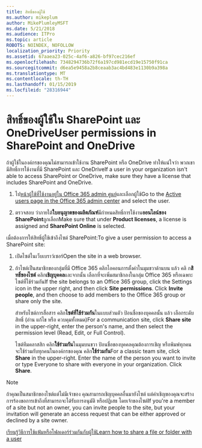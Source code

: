 ```yaml
---
title: สิทธิ์ของผู้ใช้
ms.author: mikeplum
author: MikePlumleyMSFT
ms.date: 5/21/2018
ms.audience: ITPro
ms.topic: article
ROBOTS: NOINDEX, NOFOLLOW
localization_priority: Priority
ms.assetid: 67aaea23-025c-4af6-a826-bf97cec216ef
ms.openlocfilehash: 7348294736b72f6a197cd981ecd19e15750f91ca
ms.sourcegitcommit: d6ea5e9458a2b8ceaab3ac4bd483e1130b9a398a
ms.translationtype: MT
ms.contentlocale: th-TH
ms.lasthandoff: 01/15/2019
ms.locfileid: "28316944"
---
```

# <a name="user-permissions-in-sharepoint-and-onedrive"></a><span data-ttu-id="53a8b-102">สิทธิ์ของผู้ใช้ใน SharePoint และ OneDrive</span><span class="sxs-lookup"><span data-stu-id="53a8b-102">User permissions in SharePoint and OneDrive</span></span>

<span data-ttu-id="53a8b-103">ถ้าผู้ใช้ในองค์กรของคุณไม่สามารถเข้าใช้งาน SharePoint หรือ OneDrive ทำให้แน่ใจว่า พวกเขามีสิทธิ์การใช้งานที่มี SharePoint และ OneDrive</span><span class="sxs-lookup"><span data-stu-id="53a8b-103">If a user in your organization isn't able to access SharePoint or OneDrive, make sure they have a license that includes SharePoint and OneDrive.</span></span> 
  
1. <span data-ttu-id="53a8b-104">ไป[หน้าผู้ใช้ที่ใช้งานอยู่ใน Office 365 admin ศูนย์](https://portal.office.com/adminportal/home#/users)และเลือกผู้ใช้</span><span class="sxs-lookup"><span data-stu-id="53a8b-104">Go to the [Active users page in the Office 365 admin center](https://portal.office.com/adminportal/home#/users) and select the user.</span></span> 
    
2. <span data-ttu-id="53a8b-105">ตรวจสอบ ว่าภายใต้**ใบอนุญาตของผลิตภัณฑ์**มีกำหนดสิทธิ์การใช้งาน**ออนไลน์ของ SharePoint**ถูกเลือก</span><span class="sxs-lookup"><span data-stu-id="53a8b-105">Make sure that under **Product licenses**, a license is assigned and **SharePoint Online** is selected.</span></span> 
    
 <span data-ttu-id="53a8b-106">เมื่อต้องการให้สิทธิ์ผู้ใช้เข้าถึงไซต์ SharePoint:</span><span class="sxs-lookup"><span data-stu-id="53a8b-106">To give a user permission to access a SharePoint site:</span></span> 
  
1. <span data-ttu-id="53a8b-107">เปิดไซต์ในเว็บเบราว์เซอร์</span><span class="sxs-lookup"><span data-stu-id="53a8b-107">Open the site in a web browser.</span></span>
    
2. <span data-ttu-id="53a8b-p101">ถ้าไซต์เป็นสมาชิกของกลุ่มที่มี Office 365 คลิกไอคอนการตั้งค่าในมุมขวาด้านบน แล้ว คลิ ก**สิทธิ์ของไซต์** คลิก**เชิญบุคคล**และจากนั้น เลือกที่จะเพิ่มสมาชิกลงในกลุ่ม Office 365 หรือเฉพาะไซต์ที่ใช้ร่วมกัน</span><span class="sxs-lookup"><span data-stu-id="53a8b-p101">If the site belongs to an Office 365 group, click the Settings icon in the upper right, and then click **Site permissions**. Click **Invite people**, and then choose to add members to the Office 365 group or share only the site.</span></span> 
    
    <span data-ttu-id="53a8b-110">สำหรับไซต์การสื่อสาร คลิก**ไซต์ที่ใช้ร่วมกัน**ในแบบส่วนตัว ป้อนชื่อของบุคคลนั้น แล้ว เลือกระดับสิทธิ์ (อ่าน แก้ไข หรือ ควบคุมทั้งหมด)</span><span class="sxs-lookup"><span data-stu-id="53a8b-110">For a communication site, click **Share site** in the upper-right, enter the person's name, and then select the permission level (Read, Edit, or Full Control).</span></span> 
    
    <span data-ttu-id="53a8b-p102">ไซต์ทีมคลาสสิก คลิก**ใช้ร่วมกัน**ในมุมบนขวา ป้อนชื่อของบุคคลคุณต้องการเชิญ หรือพิมพ์ทุกคนจะใช้ร่วมกับทุกคนในองค์กรของคุณ คลิก**ใช้ร่วมกัน**</span><span class="sxs-lookup"><span data-stu-id="53a8b-p102">For a classic team site, click **Share** in the upper-right. Enter the name of the person you want to invite or type Everyone to share with everyone in your organization. Click **Share**.</span></span>
    
> [!NOTE]
> <span data-ttu-id="53a8b-114">ถ้าคุณเป็นสมาชิกของไซต์แต่ไม่มีเจ้าของ คุณสามารถเชิญบุคคลอื่นมายังไซต์ แต่คำเชิญของคุณจะสร้างการร้องขอการเข้าถึงที่สามารถจะได้รับการอนุมัติ หรือปฏิเสธ โดยเจ้าของไซต์</span><span class="sxs-lookup"><span data-stu-id="53a8b-114">If you're a member of a site but not an owner, you can invite people to the site, but your invitation will generate an access request that can be either approved or declined by a site owner.</span></span> 
  
[<span data-ttu-id="53a8b-115">เรียนรู้วิธีการใช้แฟ้มหรือโฟลเดอร์ร่วมกันกับผู้ใช้</span><span class="sxs-lookup"><span data-stu-id="53a8b-115">Learn how to share a file or folder with a user</span></span>](https://go.microsoft.com/fwlink/?linkid=533408)
  

